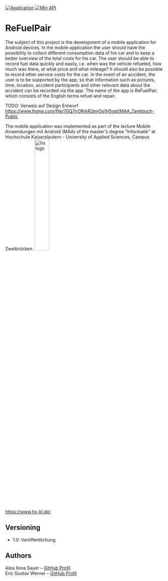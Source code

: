<!-- Markdown link & img dfn's -->
[application-image]: https://img.shields.io/badge/Application-Android-26b0ff.svg
[application-url]: https://www.android.com/

[androidmax-image]: https://img.shields.io/badge/Android%20max-API%2028-ff8a1c.svg
[androidmax-url]: https://www.android.com/versions/pie-9-0/

[androidmin-image]: https://img.shields.io/badge/Min.%20Android%20Version-05.0-ff8a1c.svg
[androidmin-url]: https://www.android.com/versions/lollipop-5-0/

<!-- shields -->
[![Application][application-image]][application-url]
[![Min API][androidmin-image]][androidmin-url]

# ReFuelPair
The subject of this project is the development of a mobile application for Android devices. In the mobile application the user should have the possibility to collect different consumption data of his car and to keep a better overview of the total costs for his car. The user should be able to record fuel data quickly and easily, i.e. when was the vehicle refueled, how much was there, at what price and what mileage? It should also be possible to record other service costs for the car. In the event of an accident, the user is to be supported by the app, so that information such as pictures, time, location, accident participants and other relevant data about the accident can be recorded via the app. The name of the app is ReFuelPair, which consists of the English terms refuel and repair.

TODO: Verweis auf Design Entwurf
https://www.figma.com/file/70Q7jrORrkR2eyOo1H5gsl/MAA_Tankbuch-Public

The mobile application was implemented as part of the lecture Mobile Anwendungen mit Android (MAA) of the master's degree "Informatik" at Hochschule Kaiserslautern - University of Applied Sciences, Campus Zweibrücken.
<img src="https://user-images.githubusercontent.com/24352711/60571868-a1554d00-9d74-11e9-9756-7f3cd473cdfe.png" alt="hs logo" width="30%"/><br>
https://www.hs-kl.de/

## Versioning
* 1.0: Veröffentlichung
## Authors
   Alea Ilona Sauer – [GitHub Profil](https://github.com/saalea)<br/>
   Eric Gustav Werner – [GitHub Profil](https://github.com/Gruschtel)

